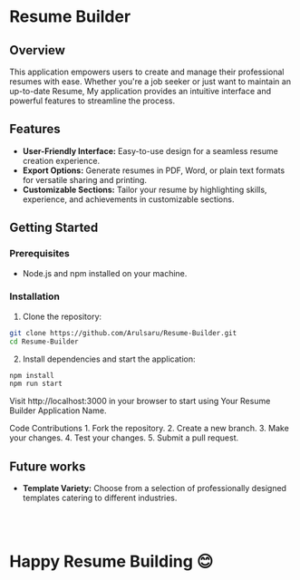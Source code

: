 # Resume Builder

## Overview

This application empowers users to create and manage their professional resumes with ease. 
Whether you're a job seeker or just want to maintain an up-to-date Resume, My application provides an intuitive interface and powerful features to streamline the process.

## Features

- **User-Friendly Interface:** Easy-to-use design for a seamless resume creation experience.
- **Export Options:** Generate resumes in PDF, Word, or plain text formats for versatile sharing and printing.
- **Customizable Sections:** Tailor your resume by highlighting skills, experience, and achievements in customizable sections.

## Getting Started

### Prerequisites

- Node.js and npm installed on your machine.

### Installation

1. Clone the repository:

```bash
git clone https://github.com/Arulsaru/Resume-Builder.git
cd Resume-Builder
```
2. Install dependencies and start the application:

```bash
npm install
npm run start
```

Visit http://localhost:3000 in your browser to start using Your Resume Builder Application Name.

Code Contributions
    1. Fork the repository.
    2. Create a new branch.
    3. Make your changes.
    4. Test your changes.
    5. Submit a pull request.

## Future works

- **Template Variety:** Choose from a selection of professionally designed templates catering to different industries.

<br><br>

<h1> Happy Resume Building 😊 </h1>
